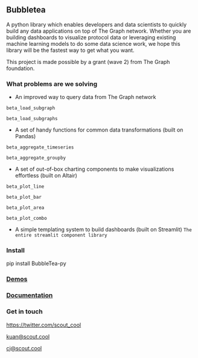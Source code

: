 Bubbletea
--

A python library which enables developers and data scientists to quickly build any data applications on top of The Graph network. Whether you are building dashboards to visualize protocol data or leveraging existing machine learning models to do some data science work, we hope this library will be the fastest way to get what you want.

This project is made possible by a grant (wave 2) from The Graph foundation. 

### What problems are we solving
- An improved way to query data from The Graph network

`beta_load_subgraph`

`beta_load_subgraphs`

- A set of handy functions for common data transformations (built on Pandas)

`beta_aggregate_timeseries`

`beta_aggregate_groupby`

- A set of out-of-box charting components to make visualizations effortless (built on Altair)

`beta_plot_line`

`beta_plot_bar`

`beta_plot_area`

`beta_plot_combo`

- A simple templating system to build dashboards (built on Streamlit)
`The entire streamlit component library`

### Install
pip install BubbleTea-py

### [Demos](https://bubbletea-demo.herokuapp.com/?demo=demo_1.py)


### [Documentation](https://scout-1.gitbook.io/bubbletea/)



### Get in touch
https://twitter.com/scout_cool

kuan@scout.cool

cj@scout.cool
